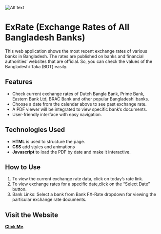  ![Alt text]([https://res.cloudinary.com/demo/image/upload/sample.jpg](https://github.com/Kabbo45/Exchange-Rates-Of-All-Bangladesh-Banks-Using-HTML-CSS-JS/blob/main/ExRate.png))
# ExRate (Exchange Rates of All Bangladesh Banks)

This web application shows the most recent exchange rates of various banks in Bangladesh. The rates are published on banks and financial authorities’ websites that are official. So, you can check the values of the Bangladeshi Taka (BDT) easily.

## Features

- Check current exchange rates of Dutch Bangla Bank, Prime Bank, Eastern Bank Ltd, BRAC Bank and other popular Bangladeshi banks.
- Choose a date from the calendar above to see past exchange rate.
- A PDF viewer will be integrated to view specific bank’s documents.
- User-friendly interface with easy navigation.

## Technologies Used

- **HTML** is used to structure the page.
- **CSS** add styles and animations
- **Javascript** to load the PDF by date and make it interactive.

## How to Use

1. To view the current exchange rate data, click on today’s rate link.
2. To view exchange rates for a specific date,click on the “Select Date” button.
3.  Bank Links: Select a bank from Bank FX-Rate dropdown for viewing the particular exchange rate documents.

## Visit the Website
[**Click Me**](https://raw.githack.com/Kabbo45/Exchange-Rates-Of-All-Bangladesh-Banks-Using-HTML-CSS-JS/main/Exchage%20Rate%20BD.html).

